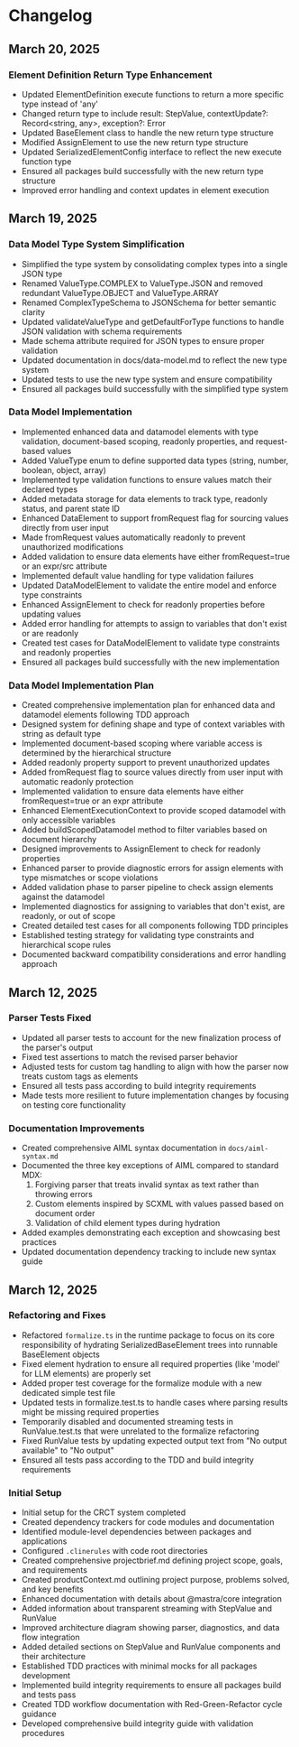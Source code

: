 # Changelog

## March 20, 2025

### Element Definition Return Type Enhancement

- Updated ElementDefinition execute functions to return a more specific type instead of 'any'
- Changed return type to include result: StepValue, contextUpdate?: Record<string, any>, exception?: Error
- Updated BaseElement class to handle the new return type structure
- Modified AssignElement to use the new return type structure
- Updated SerializedElementConfig interface to reflect the new execute function type
- Ensured all packages build successfully with the new return type structure
- Improved error handling and context updates in element execution

## March 19, 2025

### Data Model Type System Simplification

- Simplified the type system by consolidating complex types into a single JSON type
- Renamed ValueType.COMPLEX to ValueType.JSON and removed redundant ValueType.OBJECT and ValueType.ARRAY
- Renamed ComplexTypeSchema to JSONSchema for better semantic clarity
- Updated validateValueType and getDefaultForType functions to handle JSON validation with schema requirements
- Made schema attribute required for JSON types to ensure proper validation
- Updated documentation in docs/data-model.md to reflect the new type system
- Updated tests to use the new type system and ensure compatibility
- Ensured all packages build successfully with the simplified type system

### Data Model Implementation

- Implemented enhanced data and datamodel elements with type validation, document-based scoping, readonly properties, and request-based values
- Added ValueType enum to define supported data types (string, number, boolean, object, array)
- Implemented type validation functions to ensure values match their declared types
- Added metadata storage for data elements to track type, readonly status, and parent state ID
- Enhanced DataElement to support fromRequest flag for sourcing values directly from user input
- Made fromRequest values automatically readonly to prevent unauthorized modifications
- Added validation to ensure data elements have either fromRequest=true or an expr/src attribute
- Implemented default value handling for type validation failures
- Updated DataModelElement to validate the entire model and enforce type constraints
- Enhanced AssignElement to check for readonly properties before updating values
- Added error handling for attempts to assign to variables that don't exist or are readonly
- Created test cases for DataModelElement to validate type constraints and readonly properties
- Ensured all packages build successfully with the new implementation

### Data Model Implementation Plan

- Created comprehensive implementation plan for enhanced data and datamodel elements following TDD approach
- Designed system for defining shape and type of context variables with string as default type
- Implemented document-based scoping where variable access is determined by the hierarchical structure
- Added readonly property support to prevent unauthorized updates
- Added fromRequest flag to source values directly from user input with automatic readonly protection
- Implemented validation to ensure data elements have either fromRequest=true or an expr attribute
- Enhanced ElementExecutionContext to provide scoped datamodel with only accessible variables
- Added buildScopedDatamodel method to filter variables based on document hierarchy
- Designed improvements to AssignElement to check for readonly properties
- Enhanced parser to provide diagnostic errors for assign elements with type mismatches or scope violations
- Added validation phase to parser pipeline to check assign elements against the datamodel
- Implemented diagnostics for assigning to variables that don't exist, are readonly, or out of scope
- Created detailed test cases for all components following TDD principles
- Established testing strategy for validating type constraints and hierarchical scope rules
- Documented backward compatibility considerations and error handling approach

## March 12, 2025

### Parser Tests Fixed

- Updated all parser tests to account for the new finalization process of the parser's output
- Fixed test assertions to match the revised parser behavior
- Adjusted tests for custom tag handling to align with how the parser now treats custom tags as elements
- Ensured all tests pass according to build integrity requirements
- Made tests more resilient to future implementation changes by focusing on testing core functionality

### Documentation Improvements

- Created comprehensive AIML syntax documentation in `docs/aiml-syntax.md`
- Documented the three key exceptions of AIML compared to standard MDX:
  1. Forgiving parser that treats invalid syntax as text rather than throwing errors
  2. Custom elements inspired by SCXML with values passed based on document order
  3. Validation of child element types during hydration
- Added examples demonstrating each exception and showcasing best practices
- Updated documentation dependency tracking to include new syntax guide

## March 12, 2025

### Refactoring and Fixes

- Refactored `formalize.ts` in the runtime package to focus on its core responsibility of hydrating SerializedBaseElement trees into runnable BaseElement objects
- Fixed element hydration to ensure all required properties (like 'model' for LLM elements) are properly set
- Added proper test coverage for the formalize module with a new dedicated simple test file
- Updated tests in formalize.test.ts to handle cases where parsing results might be missing required properties
- Temporarily disabled and documented streaming tests in RunValue.test.ts that were unrelated to the formalize refactoring
- Fixed RunValue tests by updating expected output text from "No output available" to "No output"
- Ensured all tests pass according to the TDD and build integrity requirements

### Initial Setup

- Initial setup for the CRCT system completed
- Created dependency trackers for code modules and documentation
- Identified module-level dependencies between packages and applications
- Configured `.clinerules` with code root directories
- Created comprehensive projectbrief.md defining project scope, goals, and requirements
- Created productContext.md outlining project purpose, problems solved, and key benefits
- Enhanced documentation with details about @mastra/core integration
- Added information about transparent streaming with StepValue and RunValue
- Improved architecture diagram showing parser, diagnostics, and data flow integration
- Added detailed sections on StepValue and RunValue components and their architecture
- Established TDD practices with minimal mocks for all packages development
- Implemented build integrity requirements to ensure all packages build and tests pass
- Created TDD workflow documentation with Red-Green-Refactor cycle guidance
- Developed comprehensive build integrity guide with validation procedures
